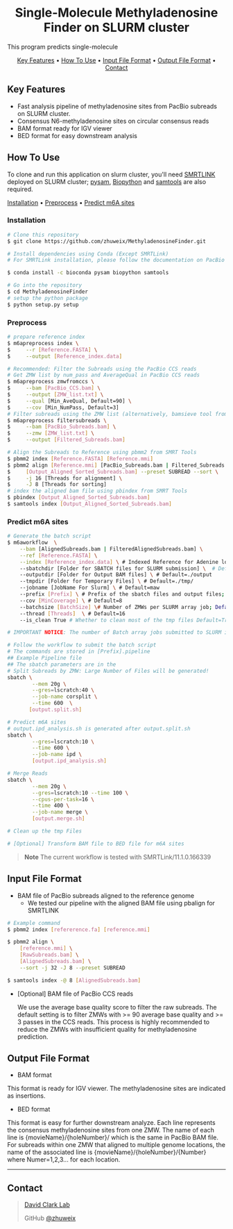 <h1 align="center">
  Single-Molecule Methyladenosine Finder on SLURM cluster
  <br>
</h1>

This program predicts single-molecule 

<p align="center">
  <a href="#key-features">Key Features</a> •
  <a href="#how-to-use">How To Use</a> •
  <a href="#input-file-format">Input File Format</a> •    
  <a href="#output-file-format">Output File Format</a> •  
  <a href="#contact">Contact</a> 
</p>


## Key Features

* Fast analysis pipeline of methyladenosine sites from PacBio subreads on SLURM cluster.
* Consensus N6-methyladenosine sites on circular consensus reads
* BAM format ready for IGV viewer
* BED format for easy downstream analysis

## How To Use
To clone and run this application on slurm cluster, you'll need [SMRTLINK](https://www.pacb.com/support/software-downloads/) deployed on SLURM cluster; [pysam](https://pysam.readthedocs.io/), [Biopython](https://biopython.org/) and [samtools](http://www.htslib.org/) are also required.

  [Installation](#Installation) • [Preprocess](#Preprocess) • [Predict m6A sites](#predict-m6a-sites)


### Installation
```bash
# Clone this repository
$ git clone https://github.com/zhuweix/MethyladenosineFinder.git

# Install dependencies using Conda (Except SMRTLink)
# For SMRTLink installation, please follow the documentation on PacBio website (https://www.pacb.com/support/software-downloads/)

$ conda install -c bioconda pysam biopython samtools

# Go into the repository
$ cd MethyladenosineFinder
# setup the python package
$ python setup.py setup
```
### Preprocess
```bash
# prepare reference index
$ m6apreprocess index \
$     --r [Reference.FASTA] \
$     --output [Reference_index.data]

# Recommended: Filter the Subreads using the PacBio CCS reads
# Get ZMW list by num_pass and AverageQual in PacBio CCS reads
$ m6apreprocess zmwfromccs \
$     --bam [PacBio_CCS.bam] \
$     --output [ZMW_list.txt] \
$     --qual [Min_AveQual, Default=90] \
$     --cov [Min_NumPass, Default=3]
# Filter subreads using the ZMW list (alternatively, bamsieve tool from PacBio SMRT Tools could also be used)
$ m6apreprocess filtersubreads \
$     --bam [PacBio_Subreads.bam] \
$     --zmw [ZMW_list.txt] \
$     --output [Filtered_Subreads.bam]   

# Align the Subreads to Reference using pbmm2 from SMRT Tools
$ pbmm2 index [Reference.FASTA] [Reference.mmi]
$ pbmm2 align [Reference.mmi] [PacBio_Subreads.bam | Filtered_Subreads.bam] \
$     [Output_Aligned_Sorted_Subreads.bam] --preset SUBREAD --sort \
$     -j 16 [Threads for alignment] \
$     -J 8 [Threads for sorting]
# index the aligned bam file using pbindex from SMRT Tools
$ pbindex [Output_Aligned_Sorted_Subreads.bam]
$ samtools index [Output_Aligned_Sorted_Subreads.bam]

```
### Predict m6A sites
```bash
# Generate the batch script
$ m6aworkflow  \
    --bam [AlignedSubreads.bam | FilteredAlignedSubreads.bam] \
    --ref [Reference.FASTA] \
    --index [Reference_index.data] \ # Indexed Reference for Adenine locations, see preprocess
    --sbatchdir [Folder for SBATCH files for SLURM submission] \  # Default=./sh 
    --outputdir [Folder for Output BAM files] \ # Default=./output
    --tmpdir [Folder for Temporary Files] \ # Default=./tmp/
    --jobname [JobName For Slurm] \ # Default=maw
    --prefix [Prefix] \ # Prefix of the sbatch files and output files; Default=SMF
    --cov [MinCoverage] \ # Default=8
    --batchsize [BatchSize] \# Number of ZMWs per SLURM array job; Default=500
    --thread [Threads]  \ # Default=16
    --is_clean True # Whether to clean most of the tmp files Default=True

# IMPORTANT NOTICE: The number of Batch array jobs submitted to SLURM is [Number of ZMWs] / [BatchSize], very small batchsize will result in a large amount of SLURM jobs

# Follow the workflow to submit the batch script
# The commands are stored in [Prefix].pipeline
## Example Pipeline file
## The sbatch parameters are in the 
# Split Subreads by ZMW: Large Number of Files will be generated!
sbatch \
        --mem 20g \
        --gres=lscratch:40 \
        --job-name corsplit \
        --time 600  \
       [output.split.sh] 

# Predict m6A sites
# output.ipd_analysis.sh is generated after output.split.sh
sbatch \
        --gres=lscratch:10 \
        --time 600 \
        --job-name ipd \
        [output.ipd_analysis.sh] 

# Merge Reads
sbatch \
        --mem 20g \
        --gres=lscratch:10 --time 100 \
        --cpus-per-task=16 \
        --time 400 \
        --job-name merge \
        [output.merge.sh]

# Clean up the tmp Files

# [Optional] Transform BAM file to BED file for m6A sites


```
> **Note**
> The current workflow is tested with SMRTLink/11.1.0.166339 

## Input File Format
* BAM file of PacBio subreads aligned to the reference genome
    - We tested our pipeline with the aligned BAM file using pbalign for SMRTLINK
```bash
# Example command
$ pbmm2 index [refererence.fa] [reference.mmi]

$ pbmm2 align \
    [reference.mmi] \
    [RawSubreads.bam] \
    [AlignedSubreads.bam] \
    --sort -j 32 -J 8 --preset SUBREAD 

$ samtools index -@ 8 [AlignedSubreads.bam]

```
* [Optional] BAM file of PacBio CCS reads
  
  We use the average base quality score to filter the raw subreads. The default setting is to filter ZMWs with >= 90 average base quality and >= 3 passes in the CCS reads. This process is highly recommended to reduce the ZMWs with insufficient quality for methyladenosine prediction.

## Output File Format
* BAM format

This format is ready for IGV viewer. The methyladenosine sites are indicated as insertions.

* BED format

This format is easy for further downstream analyze. Each line represents the consensus methyladenosine sites from one ZMW. The name of each line is {movieName}/{holeNumber}/ which is the same in PacBio BAM file. For subreads within one ZMW that aligned to multiple genome locations, the name of the associated line is {movieName}/{holeNumber}/{Number} where Numer=1,2,3... for each location.







---
## Contact
> [David Clark Lab](https://www.nichd.nih.gov/research/atNICHD/Investigators/clark)
> 
> GitHub [@zhuweix](https://github.com/zhuweix)

